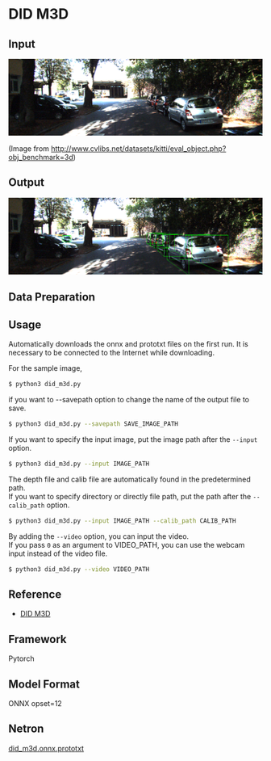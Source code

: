# DID M3D

## Input

![Input](000005.png)

(Image from http://www.cvlibs.net/datasets/kitti/eval_object.php?obj_benchmark=3d)

## Output

![Output](output.png)

## Data Preparation

## Usage
Automatically downloads the onnx and prototxt files on the first run.
It is necessary to be connected to the Internet while downloading.

For the sample image,
```bash
$ python3 did_m3d.py
```

if you want to --savepath option to change the name of the output file to save.
```bash
$ python3 did_m3d.py --savepath SAVE_IMAGE_PATH
```


If you want to specify the input image, put the image path after the `--input` option.  
```bash
$ python3 did_m3d.py --input IMAGE_PATH
```

The depth file and calib file are automatically found in the predetermined path.  
If you want to specify directory or directly file path, put the path after the `--calib_path` option.
```bash
$ python3 did_m3d.py --input IMAGE_PATH --calib_path CALIB_PATH
```

By adding the `--video` option, you can input the video.   
If you pass `0` as an argument to VIDEO_PATH, you can use the webcam input instead of the video file.
```bash
$ python3 did_m3d.py --video VIDEO_PATH
```


## Reference

- [DID M3D](https://github.com/SPengLiang/DID-M3D)

## Framework

Pytorch

## Model Format

ONNX opset=12

## Netron

[did_m3d.onnx.prototxt](https://netron.app/?url=https://storage.googleapis.com/ailia-models/did_m3d/did_m3d.onnx.prototxt)  

